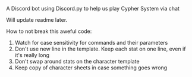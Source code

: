 A Discord bot using Discord.py to help us play Cypher System via chat

Will update readme later.

How to not break this aweful code:
1) Watch for case sensitivity for commands and their parameters
2) Don't use new line in the template. Keep each stat on one line, even if it's really long
3) Don't swap around stats on the character template
4) Keep copy of character sheets in case something goes wrong
